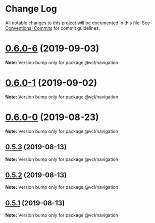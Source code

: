 # Change Log

All notable changes to this project will be documented in this file.
See [Conventional Commits](https://conventionalcommits.org) for commit guidelines.

# [0.6.0-6](https://github.com/vcl/navigation/compare/v0.6.0-5...v0.6.0-6) (2019-09-03)

**Note:** Version bump only for package @vcl/navigation





# [0.6.0-1](https://github.com/vcl/navigation/compare/v0.6.0-0...v0.6.0-1) (2019-09-02)

**Note:** Version bump only for package @vcl/navigation





# [0.6.0-0](https://github.com/vcl/navigation/compare/v0.5.4...v0.6.0-0) (2019-08-23)

**Note:** Version bump only for package @vcl/navigation





## [0.5.3](https://github.com/vcl/navigation/compare/v0.5.1...v0.5.3) (2019-08-13)

**Note:** Version bump only for package @vcl/navigation





## [0.5.2](https://github.com/vcl/navigation/compare/v0.5.1...v0.5.2) (2019-08-13)

**Note:** Version bump only for package @vcl/navigation





## [0.5.1](https://github.com/vcl/navigation/compare/v0.5.0...v0.5.1) (2019-08-13)

**Note:** Version bump only for package @vcl/navigation
